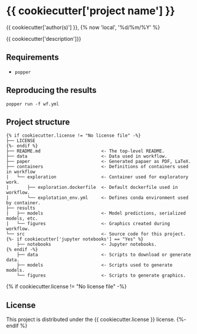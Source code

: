 # {{ cookiecutter['project name'] }}

{{ cookiecutter['author(s)'] }}, {% now 'local', '%d/%m/%Y' %}

{{ cookiecutter['description']}}

## Requirements

- `popper`

## Reproducing the results

```
popper run -f wf.yml
```

## Project structure
```
{% if cookiecutter.license != "No license file" -%}
├── LICENSE
{%- endif %}
├── README.md                       <- The top-level README.
├── data                            <- Data used in workflow.
├── paper                           <- Generated papaer as PDF, LaTeX.
├── containers                      <- Definitions of containers used in workflow
|   └── exploration                 <- Container used for exploratory work. 
|       ├── exploration.dockerfile  <- Default dockerfile used in workflow.
|       └── explotation_env.yml     <- Defines conda environment used by container.
├── results
|   ├── models                      <- Model predictions, serialized models, etc.        
|   └── figures                     <- Graphics created during workflow.
└── src                             <- Source code for this project.
{%- if cookiecutter['jupyter notebooks'] == "Yes" %}
    ├── notebooks                   <- Jupyter notebooks.
{% endif -%}
    ├── data                        <- Scripts to download or generate data.
    ├── models                      <- Scripts used to generate models.
    └── figures                     <- Scripts to generate graphics.

```

{% if cookiecutter.license != "No license file" -%}
## License

This project is distributed under the  {{ cookiecutter.license }} license.
{%- endif %}